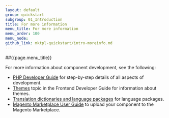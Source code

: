 ```yaml
---
layout: default
group: quickstart
subgroup: 01_Introduction
title: For more information
menu_title: For more information
menu_order: 100
menu_node: 
github_link: mktpl-quickstart/intro-moreinfo.md
---
```


##{{page.menu_title}}

For more information about component development, see the following:

*	<a href="{{ site.gdeurl21 }}extension-dev-guide/bk-extension-dev-guide.html">PHP Developer Guide</a> for step-by-step details of all aspects of development.
*	<a href="{{ site.gdeurl21 }}frontend-dev-guide/themes/theme-general.html">Themes</a> topic in the Frontend Developer Guide for information about themes.
*	<a href="{{ site.gdeurl21 }}config-guide/cli/config-cli-subcommands-i18n.html">Translation dictionaries and language packages</a> for language packages.
*	<a href="http://docs.magento.com/marketplace/user_guide/getting-started.html" target="_blank">Magento Marketplace User Guide</a> to upload your component to the Magento Marketplace.





